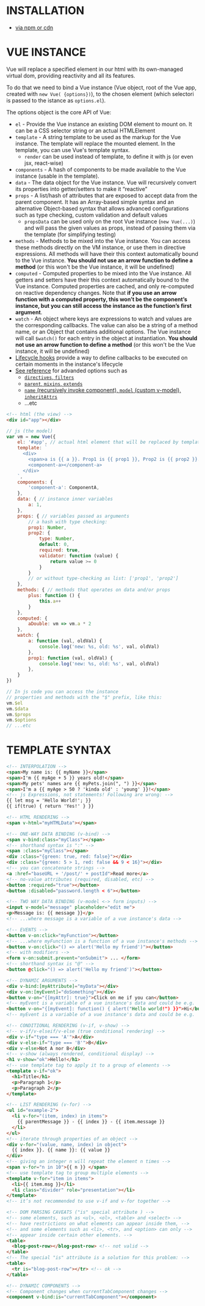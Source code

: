# INSTALLATION

* [via npm or cdn](https://vuejs.org/v2/guide/installation.html)

# VUE INSTANCE

Vue will replace a specified element in our html with its own-managed virtual dom, providing reactivity and all its features.

To do that we need to bind a Vue instance (Vue object, root of the Vue app, created with `new Vue( {options})`), to the chosen element (which selectori is passed to the istance as `options.el`).

The options object is the core API of Vue:

* `el` - Provide the Vue instance an existing DOM element to mount on. It can be a CSS selector string or an actual HTMLElement
* `template` - A string template to be used as the markup for the Vue instance. The template will replace the mounted element. In the template, you can use Vue's template syntax.
    * `render` can be used instead of template, to define it with js (or even jsx, react-wise)
* `components` - A hash of components to be made available to the Vue instance (usable in the template).
* `data` - The data object for the Vue instance. Vue will recursively convert its properties into getter/setters to make it “reactive”
* `props` - A list/hash of attributes that are exposed to accept data from the parent component. It has an Array-based simple syntax and an alternative Object-based syntax that allows advanced configurations such as type checking, custom validation and default values
    * `propsData` can be used only on the root Vue instance (`new Vue(...)`) and will pass the given values as props, instead of passing them via the template (for simplifying testing)
* `methods` - Methods to be mixed into the Vue instance. You can access these methods directly on the VM instance, or use them in directive expressions. All methods will have their this context automatically bound to the Vue instance. __You should not use an arrow function to define a method__ (or this won't be the Vue instance, it will be undefined) 
* `computed` - Computed properties to be mixed into the Vue instance. All getters and setters have their this context automatically bound to the Vue instance. Computed properties are cached, and only re-computed on reactive dependency changes. Note that __if you use an arrow function with a computed property, this won’t be the component’s instance, but you can still access the instance as the function’s first argument__.
* `watch` - An object where keys are expressions to watch and values are the corresponding callbacks. The value can also be a string of a method name, or an Object that contains additional options. The Vue instance will call `$watch()` for each entry in the object at instantiation. __You should not use an arrow function to define a method__ (or this won't be the Vue instance, it will be undefined)
* [Lifecycle hooks](https://vuejs.org/v2/api/#Options-Lifecycle-Hooks) provide a way to define callbacks to be executed on certain moments in the instance's lifecycle
* [See reference](https://vuejs.org/v2/api/) for advanded options such as
    * [`directives`, `filters`](https://vuejs.org/v2/api/#Options-Assets)
    * [`parent`, `mixins`, `extends`](https://vuejs.org/v2/api/#Options-Composition)
    * [`name` (recursively invoke component), `model` (custom v-model), `inheritAttrs`](https://vuejs.org/v2/api/#Options-Misc)
    * ...etc

```html
<!-- html (the view) -->
<div id="app"></div>
```

```js
// js (the model)
var vm = new Vue({
    el: '#app', // actual html element that will be replaced by template
    template: `
      <div>
        <span>a is {{ a }}. Prop1 is {{ prop1 }}, Prop2 is {{ prop2 }}.</span>
        <component-a></component-a>
      </div>
    `,
    components: {
        'component-a': ComponentA,
    },
    data: { // instance inner variables
        a: 1,
    },
    props: { // variables passed as arguments
        // a hash with type checking:
        prop1: Number,
        prop2: {
            type: Number,
            default: 0,
            required: true,
            validator: function (value) {
                return value >= 0
            }
        }
        // or without type-checking as list: ['prop1', 'prop2']
    },
    methods: { // methods that operates on data and/or props
        plus: function () {
            this.a++
        }
    },
    computed: {
        aDouble: vm => vm.a * 2
    },
    watch: {
        a: function (val, oldVal) {
            console.log('new: %s, old: %s', val, oldVal)
        },
        prop1: function (val, oldVal) {
            console.log('new: %s, old: %s', val, oldVal)
        }, 
    }
})
```

```js
// In js code you can access the instance
// properties and methods with the "$" prefix, like this:
vm.$el
vm.$data
vm.$props
vm.$options
// ...etc
```

# TEMPLATE SYNTAX

```html
<!-- INTERPOLATION -->
<span>My name is: {{ myName }}</span>
<span>I'm {{ myAge + 5 }} years old!</span>
<span>My pets' names are {{ myPets.join(", ") }}</span>
<span>I'm a {{ myAge > 50 ? 'kinda old' : 'young' }}!</span>
<!-- js Expressions, not statements! Following are wrong: -->
{{ let msg = 'Hello World!'; }}
{{ if(true) { return 'Yes!' } }}

<!-- HTML RENDERING -->
<span v-html="myHTMLData"></span>

<!-- ONE-WAY DATA BINDING (v-bind) -->
<span v-bind:class="myClass"></span>
<!-- shorthand syntax is ":" -->
<span :class="myClass"></span>
<div :class="{green: true, red: false}"></div>
<div :class="{green: 5 > 1, red: false && 9 < 16}"></div>
<!-- you can concatenate strings -->
<a :href="baseURL + '/post/' + postId">Read more</a>
<!-- no-value attributes (required, disabled, etc) -->
<button :required="true"></button>
<button :disabled="password.length < 6"></button>

<!-- TWO WAY DATA BINDING (v-model <-> form inputs) -->
<input v-model="message" placeholder="edit me">
<p>Message is: {{ message }}</p>
<!-- ...where message is a variable of a vue instance's data -->

<!-- EVENTS -->
<button v-on:click="myFunction"></button>
<!-- ...where myFunction is a function of a vue instance's methods -->
<button v-on:click="() => alert('Hello my friend')"></button>
<!-- with modifiers -->
<form v-on:submit.prevent="onSubmit"> ... </form>
<!-- shorthand syntax is "@" -->
<button @click="() => alert('Hello my friend')"></button>

<!-- DYNAMIC ARGUMENTS -->
<div v-bind:[myAttribute]="myData"></div>
<div v-on:[myEvent]="doSomething"></div>
<button v-on="{[myAttr]: true}">Click on me if you can</button>
<!-- myEvent is a variable of a vue instance's data and could be e.g. 'disabled' -->
<button v-on="{[myEvent]: function() { alert("Hello world!") }}">Hi</button>
<!-- myEvent is a variable of a vue instance's data and could be e.g. 'click' -->

<!-- CONDITIONAL RENDERING (v-if, v-show) -->
<!-- v-if/v-elseif/v-else (true conditional rendering) -->
<div v-if="type === 'A'">A</div>
<div v-else-if="type === 'B'">B</div>
<div v-else>Not A nor B</div>
<!-- v-show (always rendered, conditional display) -->
<h1 v-show="ok">Hello!</h1>
<!-- use template tag to apply it to a group of elements -->
<template v-if="ok">
  <h1>Title</h1>
  <p>Paragraph 1</p>
  <p>Paragraph 2</p>
</template>

<!-- LIST RENDERING (v-for) -->
<ul id="example-2">
  <li v-for="(item, index) in items">
    {{ parentMessage }} - {{ index }} - {{ item.message }}
  </li>
</ul>
<!-- iterate through properties of an object -->
<div v-for="(value, name, index) in object">
  {{ index }}. {{ name }}: {{ value }}
</div>
<!-- giving an integer n will repeat the element n times -->
<span v-for="n in 10">{{ n }} </span>
<!-- use template tag to group multiple elements -->
<template v-for="item in items">
  <li>{{ item.msg }}</li>
  <li class="divider" role="presentation"></li>
</template>
<!-- it’s not recommended to use v-if and v-for together -->

<!-- DOM PARSING CAVEATS ("is" special attribute ) -->
<!-- some elements, such as <ul>, <ol>, <table> and <select> --> 
<!-- have restrictions on what elements can appear inside them, -->
<!-- and some elements such as <li>, <tr>, and <option> can only -->
<!-- appear inside certain other elements. -->
<table>
  <blog-post-row></blog-post-row> <!-- not valid -->
</table>
<!-- The special "is" attribute is a solution for this problem: -->
<table>
  <tr is="blog-post-row"></tr> <!-- ok -->
</table>

<!-- DYNAMIC COMPONENTS -->
<!-- Component changes when currentTabComponent changes -->
<component v-bind:is="currentTabComponent"></component>

```
